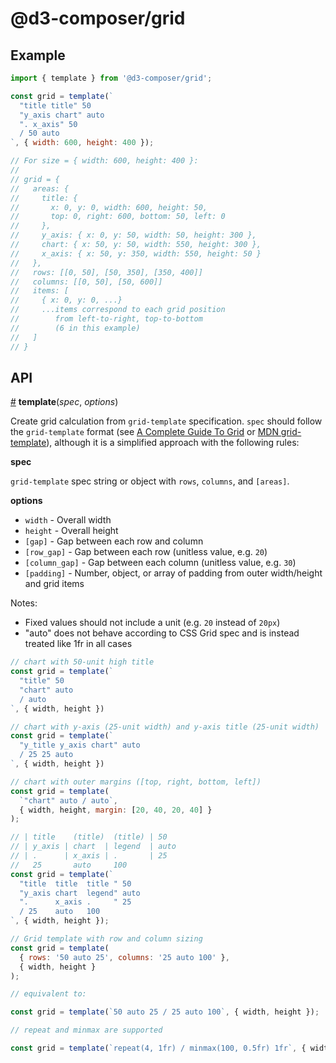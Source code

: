 # @d3-composer/grid

## Example

```js
import { template } from '@d3-composer/grid';

const grid = template(`
  "title title" 50
  "y_axis chart" auto
  ". x_axis" 50
  / 50 auto
`, { width: 600, height: 400 });

// For size = { width: 600, height: 400 }:
//
// grid = {
//   areas: {
//     title: {
//       x: 0, y: 0, width: 600, height: 50,
//       top: 0, right: 600, bottom: 50, left: 0
//     },
//     y_axis: { x: 0, y: 50, width: 50, height: 300 },
//     chart: { x: 50, y: 50, width: 550, height: 300 },
//     x_axis: { x: 50, y: 350, width: 550, height: 50 }
//   },
//   rows: [[0, 50], [50, 350], [350, 400]]
//   columns: [[0, 50], [50, 600]]
//   items: [
//     { x: 0, y: 0, ...}
//     ...items correspond to each grid position
//        from left-to-right, top-to-bottom
//        (6 in this example)
//   ]
// }
```

## API

<a href="#template" name="template">#</a> <b>template</b>(<i>spec</i>, <i>options</i>)

Create grid calculation from `grid-template` specification. `spec` should follow the `grid-template` format (see [A Complete Guide To Grid](https://css-tricks.com/snippets/css/complete-guide-grid/#article-header-id-15) or [MDN grid-template](https://developer.mozilla.org/en-US/docs/Web/CSS/grid-template)), although it is a simplified approach with the following rules:

<b>spec</b>

`grid-template` spec string or object with `rows`, `columns`, and `[areas]`.

<b>options</b>

- `width` - Overall width
- `height` - Overall height
- `[gap]` - Gap between each row and column
- `[row_gap]` - Gap between each row (unitless value, e.g. `20`)
- `[column_gap]` - Gap between each column (unitless value, e.g. `30`)
- `[padding]` - Number, object, or array of padding from outer width/height and grid items

Notes:

- Fixed values should not include a unit (e.g. `20` instead of `20px`)
- "auto" does not behave according to CSS Grid spec and is instead treated like 1fr in all cases

```js
// chart with 50-unit high title
const grid = template(`
  "title" 50
  "chart" auto
  / auto
`, { width, height })

// chart with y-axis (25-unit width) and y-axis title (25-unit width)
const grid = template(`
  "y_title y_axis chart" auto
  / 25 25 auto
`, { width, height })

// chart with outer margins ([top, right, bottom, left])
const grid = template(
  `"chart" auto / auto`,
  { width, height, margin: [20, 40, 20, 40] }
);

// | title    (title)  (title) | 50
// | y_axis | chart  | legend  | auto
// | .      | x_axis | .       | 25
//   25       auto     100
const grid = template(`
  "title  title  title " 50
  "y_axis chart  legend" auto
  ".      x_axis .     " 25
  / 25    auto   100
`, { width, height });

// Grid template with row and column sizing
const grid = template(
  { rows: '50 auto 25', columns: '25 auto 100' },
  { width, height }
);

// equivalent to:

const grid = template(`50 auto 25 / 25 auto 100`, { width, height });

// repeat and minmax are supported

const grid = template(`repeat(4, 1fr) / minmax(100, 0.5fr) 1fr`, { width, height });
```
